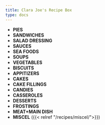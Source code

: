 ```yaml
---
title: Clara Joe's Recipe Box
type: docs
---
```



- **PIES**
- **SANDWICHES**
- **SALAD DRESSING**
- **SAUCES**
- **SEA FOODS**
- **SOUPS**
- **VEGETABLES**
- **BISCUITS**
- **APPITIZERS**
- **CAKES**
- **CAKE FILLINGS**
- **CANDIES**
- **CASSEROLES**
- **DESSERTS**
- **FROSTINGS**
- **MEAT+MAIN DISH**
- **MISCEL** ({{< relref "/recipes/miscel/">}})